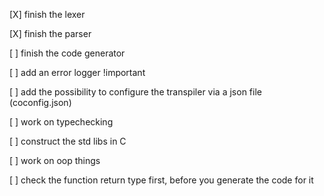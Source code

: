 [X] finish the lexer 

[X] finish the parser

[ ] finish the code generator

[ ] add an error logger !important

[ ] add the possibility to configure the transpiler via a json file (coconfig.json)

[ ] work on typechecking

[ ] construct the std libs in C

[ ] work on oop things

[ ] check the function return type first, before you generate the code for it